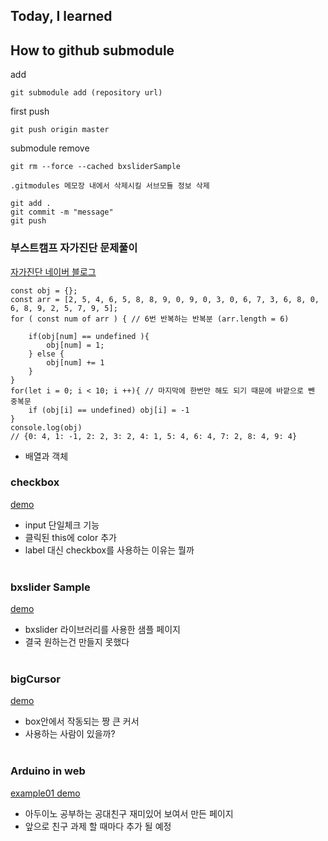 ## Today, I learned

## How to github submodule

add
``` 
git submodule add (repository url)
```

first push
``` 
git push origin master

```
submodule remove


```
git rm --force --cached bxsliderSample
```
```
.gitmodules 메모장 내에서 삭제시킬 서브모듈 정보 삭제
```
```
git add .
git commit -m "message"
git push
```

### 부스트캠프 자가진단 문제풀이

[자가진단 네이버 블로그](https://blog.naver.com/boostcamp_official/221978031932)

```
const obj = {};
const arr = [2, 5, 4, 6, 5, 8, 8, 9, 0, 9, 0, 3, 0, 6, 7, 3, 6, 8, 0, 6, 8, 9, 2, 5, 7, 9, 5];
for ( const num of arr ) { // 6번 반복하는 반복분 (arr.length = 6)
    
    if(obj[num] == undefined ){
        obj[num] = 1;
    } else {
        obj[num] += 1
    }
}
for(let i = 0; i < 10; i ++){ // 마지막에 한번만 해도 되기 때문에 바깥으로 뺀 중복문
    if (obj[i] == undefined) obj[i] = -1
}
console.log(obj)
// {0: 4, 1: -1, 2: 2, 3: 2, 4: 1, 5: 4, 6: 4, 7: 2, 8: 4, 9: 4}
```
- 배열과 객체


### checkbox
[demo](https://ppotatog.github.io/TIL/checkbox)

- input 단일체크 기능
- 클릭된 this에 color 추가
- label 대신 checkbox를 사용하는 이유는 뭘까
<br><br>
### bxslider Sample

[demo](https://ppotatog.github.io/TIL/bxsliderSample/)
- bxslider 라이브러리를 사용한 샘플 페이지
- 결국 원하는건 만들지 못했다
<br><br>
### bigCursor

[demo](https://ppotatog.github.io/TIL/bigCursor/)

- box안에서 작동되는 짱 큰 커서 
- 사용하는 사람이 있을까?
<br><br>
### Arduino in web

[example01 demo](https://ppotatog.github.io/TIL/Arduino/example01)

- 아두이노 공부하는 공대친구 재미있어 보여서 만든 페이지
- 앞으로 친구 과제 할 때마다 추가 될 예정